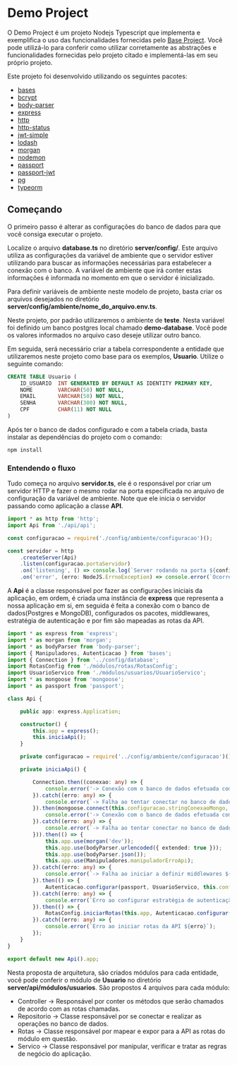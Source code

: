 # Demo Project 

O Demo Project é um projeto Nodejs Typescript que implementa e exemplifica o uso das funcionalidades fornecidas pelo [Base Project](https://github.com/lucasfernandoassiswebdev/Bases). Você pode utilizá-lo para conferir como utilizar corretamente as abstrações e funcionalidades fornecidas pelo projeto citado e implementá-las em seu próprio projeto.

Este projeto foi desenvolvido utilizando os seguintes pacotes:
- [bases](https://github.com/lucasfernandoassiswebdev/Bases)
- [bcrypt](https://www.npmjs.com/package/bcrypt)
- [body-parser](https://www.npmjs.com/package/body-parser)
- [express](https://expressjs.com/pt-br/)
- [http](https://www.npmjs.com/package/http)
- [http-status](https://www.npmjs.com/package/http-status)
- [jwt-simple](https://www.npmjs.com/package/jwt-simple)
- [lodash](https://lodash.com/)
- [morgan](https://www.npmjs.com/package/morgan)
- [nodemon](https://nodemon.io/)
- [passport](https://www.npmjs.com/package/passport)
- [passport-jwt](https://www.npmjs.com/package/passport-jwt)
- [pg](https://www.npmjs.com/package/pg)
- [typeorm](https://typeorm.io/#/)

## Começando

O primeiro passo é alterar as configurações do banco de dados para que você consiga executar o projeto.

Localize o arquivo **database.ts** no diretório **server/config/**. Este arquivo utiliza as configurações da variável de ambiente que o servidor estiver utilizando para buscar as informações necessárias para estabelecer a conexão com o banco. A variável de ambiente que irá conter estas informações é informada no momento em que o servidor é inicializado.

Para definir variáveis de ambiente neste modelo de projeto, basta criar os arquivos desejados no diretório **server/config/ambiente/nome_do_arquivo.env.ts**.

Neste projeto, por padrão utilizaremos o ambiente de **teste**. Nesta variável foi definido um banco postgres local chamado **demo-database**. Você pode os valores informados no arquivo caso deseje utilizar outro banco.

Em seguida, será necessário criar a tabela correspondente a entidade que utilizaremos neste projeto como base para os exemplos, **Usuario**. Utilize o seguinte comando:

```sql
CREATE TABLE Usuario (
    ID_USUARIO  INT GENERATED BY DEFAULT AS IDENTITY PRIMARY KEY,
    NOME        VARCHAR(50) NOT NULL,
    EMAIL       VARCHAR(50) NOT NULL,
    SENHA       VARCHAR(300) NOT NULL,
    CPF         CHAR(11) NOT NULL				
)
```

Após ter o banco de dados configurado e com a tabela criada, basta instalar as dependências do projeto com o comando:

```bash
npm install 
```

### Entendendo o fluxo

Tudo começa no arquivo **servidor.ts**, ele é o responsável por criar um servidor HTTP e fazer o mesmo rodar na porta especificada no arquivo de configuração da variável de ambiente. Note que ele inicia o servidor passando como aplicação a classe **API**.

```typescript
import * as http from 'http';
import Api from './api/api';

const configuracao = require('./config/ambiente/configuracao')();

const servidor = http
    .createServer(Api)
    .listen(configuracao.portaServidor)
    .on('listening', () => console.log(`Server rodando na porta ${configuracao.portaServidor}`))
    .on('error', (erro: NodeJS.ErrnoException) => console.error(`Ocorreu um erro ${erro}`));

```

A **Api** é a classe responsável por fazer as configurações iniciais da aplicação, em ordem, é criada uma instância de **express** que representa a nossa aplicação em si, em seguida é feita a conexão com o banco de dados(Postgres e MongoDB), configurados os pacotes, middlewares, estratégia de autenticação e por fim são mapeadas as rotas da API.

```typescript
import * as express from 'express';
import * as morgan from 'morgan';
import * as bodyParser from 'body-parser';
import { Manipuladores, Autenticacao } from 'bases';
import { Connection } from '../config/database';
import RotasConfig from './módulos/rotas/RotasConfig';
import UsuarioServico from './módulos/usuarios/UsuarioServico';
import * as mongoose from 'mongoose';
import * as passport from 'passport';

class Api {

    public app: express.Application;    

    constructor() {
        this.app = express();
        this.iniciaApi();
    }

    private configuracao = require('../config/ambiente/configuracao')();

    private iniciaApi() {

        Connection.then((conexao: any) => {            
            console.error('-> Conexão com o banco de dados efetuada com sucesso! (Postgres)');
        }).catch((erro: any) => {
            console.error(`-> Falha ao tentar conectar no banco de dados(Postgres) ${erro}`);
        }).then(mongoose.connect(this.configuracao.stringConexaoMongo, { useNewUrlParser: true }).then(() => {            
            console.error('-> Conexão com o banco de dados efetuada com sucesso! (Mongo)');
        }).catch((erro: any) => {
            console.error(`-> Falha ao tentar conectar no banco de dados(Mongo) ${erro}`);
        })).then(() => {
            this.app.use(morgan('dev'));
            this.app.use(bodyParser.urlencoded({ extended: true }));
            this.app.use(bodyParser.json());
            this.app.use(Manipuladores.manipuladorErroApi);
        }).catch((erro: any) => {
            console.error(`-> Falha ao iniciar a definir middlewares ${erro}`);
        }).then(() => {            
            Autenticacao.configurar(passport, UsuarioServico, this.configuracao.chave);            
        }).catch((erro: any) => {
            console.error(`Erro ao configurar estratégia de autenticação da API ${erro}`);
        }).then(() => {            
            RotasConfig.iniciarRotas(this.app, Autenticacao.configurar(passport, UsuarioServico, this.configuracao.chave));
        }).catch((erro: any) => {
            console.error(`Erro ao iniciar rotas da API ${erro}`);
        });
    }
}

export default new Api().app;

```

Nesta proposta de arquitetura, são criados módulos para cada entidade, você pode conferir o módulo de **Usuario** no diretório **server/api/módulos/usuarios**.
São propostos 4 arquivos para cada módulo:
- Controller -> Responsável por conter os métodos que serão chamados de acordo com as rotas chamadas.
- Repositorio -> Classe responsável por se conectar e realizar as operações no banco de dados.
- Rotas -> Classe responsável por mapear e expor para a API as rotas do módulo em questão.
- Servico -> Classe responsável por manipular, verificar e tratar as regras de negócio do aplicação.